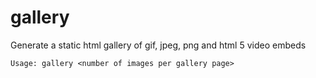 # gallery
Generate a static html gallery of gif, jpeg, png and html 5 video embeds

    Usage: gallery <number of images per gallery page>
